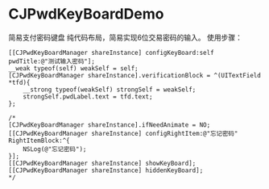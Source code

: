 # CJPwdKeyBoardDemo
简易支付密码键盘
纯代码布局，简易实现6位交易密码的输入。
使用步骤：

    [[CJPwdKeyBoardManager shareInstance] configKeyBoard:self pwdTitle:@"测试输入密码"];
    __weak typeof(self) weakSelf = self;
    [CJPwdKeyBoardManager shareInstance].verificationBlock = ^(UITextField *tfd){
        __strong typeof(weakSelf) strongSelf = weakSelf;
        strongSelf.pwdLabel.text = tfd.text;
    };
	
    /*
    [CJPwdKeyBoardManager shareInstance].ifNeedAnimate = NO;
    [[CJPwdKeyBoardManager shareInstance] configRightItem:@"忘记密码" RightItemBlock:^{
        NSLog(@"忘记密码");
    }];
    [[CJPwdKeyBoardManager shareInstance] showKeyBoard];
    [[CJPwdKeyBoardManager shareInstance] hiddenKeyBoard];
    */
  

